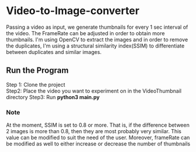 # Video-to-Image-converter
Passing a video as input, we generate thumbnails for every 1 sec interval of the video. The FrameRate can be adjusted in order to obtain more thumbnails. I'm using OpenCV to extract the images and in order to remove the duplicates, I'm using a structural similarity index(SSIM) to differentiate between duplicates and similar images.

<h2>Run the Program</h2>
<span>Step 1: Clone the project</span><br>
<span>Step2: Place the video you want to experiment on in the VideoThumbnail directory</span>
<span>Step3: Run <strong>python3 main.py</strong></span>

<h3>Note</h3>
<span>At the moment, SSIM is set to 0.8 or more. That is, if the difference between 2 images is more than 0.8, then they are most probably very similar. This value can be modified to suit the need of the user. Moreover, frameRate can be modified as well to either increase or decrease the number of thumbnails</span>